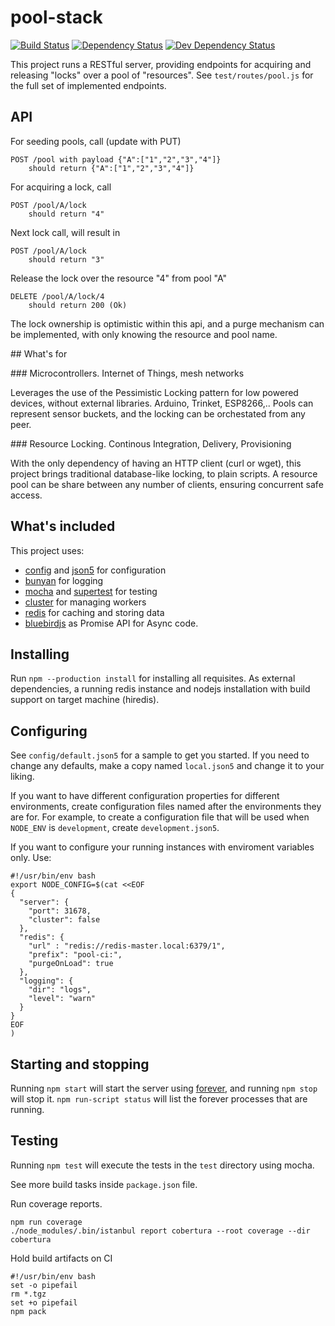 # pool-stack

[![Build Status][travis-image]][travis-url]
[![Dependency Status][dep-image]][dep-url]
[![Dev Dependency Status][dev-dep-image]][dev-dep-url]

[travis-image]: https://travis-ci.org/iromu/pool-stack.svg?branch=develop
[travis-url]: https://travis-ci.org/iromu/pool-stack

[dep-image]: https://david-dm.org/iromu/pool-stack.svg
[dep-url]: https://david-dm.org/iromu/pool-stack#info=dependencies&view=table

[dev-dep-image]: https://david-dm.org/iromu/pool-stack/dev-status.svg
[dev-dep-url]: https://david-dm.org/iromu/pool-stack#info=devDependencies&view=table


This project runs a RESTful server, providing endpoints for acquiring and releasing "locks" over a pool of "resources".
See `test/routes/pool.js` for the full set of implemented endpoints.


## API

For seeding pools, call (update with PUT)

    POST /pool with payload {"A":["1","2","3","4"]}
        should return {"A":["1","2","3","4"]}
        
For acquiring a lock, call

    POST /pool/A/lock
        should return "4"

Next lock call, will result in     
    
    POST /pool/A/lock
        should return "3"
         
Release the lock over the resource "4" from pool "A"

    DELETE /pool/A/lock/4
        should return 200 (Ok)
         
The lock ownership is optimistic within this api, and a purge mechanism can be implemented, 
with only knowing the resource and pool name.
        
## What's for

### Microcontrollers. Internet of Things, mesh networks

Leverages the use of the Pessimistic Locking pattern for low powered devices, without external libraries.
Arduino, Trinket, ESP8266,..
Pools can represent sensor buckets, and the locking can be orchestated from any peer.

### Resource Locking. Continous Integration, Delivery, Provisioning

With the only dependency of having an HTTP client (curl or wget), this project brings traditional database-like locking,
 to plain scripts.
A resource pool can be share between any number of clients, ensuring concurrent safe access.

## What's included

This project uses:

- [config](https://github.com/lorenwest/node-config) and [json5](
  http://json5.org) for configuration
- [bunyan](https://github.com/trentm/node-bunyan) for logging
- [mocha](http://mochajs.org/) and [supertest](
  https://github.com/visionmedia/supertest) for testing
- [cluster](http://nodejs.org/docs/latest/api/cluster.html) for managing workers
- [redis](http://redis.io) for caching and storing data
- [bluebirdjs](http://bluebirdjs.com) as Promise API for Async code.

## Installing

Run `npm --production install` for installing all requisites.
As external dependencies, a running redis instance and nodejs installation with build support on target machine (hiredis).

## Configuring

See `config/default.json5` for a sample to get you started. If you need to
change any defaults, make a copy named `local.json5` and change it to your
liking.

If you want to have different configuration properties for different
environments, create configuration files named after the environments they are
for. For example, to create a configuration file that will be used when
`NODE_ENV` is `development`, create `development.json5`.

If you want to configure your running instances with enviroment variables only. Use:

    #!/usr/bin/env bash
    export NODE_CONFIG=$(cat <<EOF
    {  
      "server": {  
        "port": 31678, 
        "cluster": false 
      }, 
      "redis": {  
        "url" : "redis://redis-master.local:6379/1",  
        "prefix": "pool-ci:",  
        "purgeOnLoad": true  
      },  
      "logging": {  
        "dir": "logs",  
        "level": "warn"  
      } 
    }
    EOF
    )


## Starting and stopping

Running `npm start` will start the server using [forever](
https://github.com/nodejitsu/forever), and running `npm stop` will stop it.
`npm run-script status` will list the forever processes that are running.

## Testing

Running `npm test` will execute the tests in the `test` directory using mocha.

See more build tasks inside `package.json` file.

Run coverage reports.

    npm run coverage
    ./node_modules/.bin/istanbul report cobertura --root coverage --dir cobertura

Hold build artifacts on CI

    #!/usr/bin/env bash
    set -o pipefail
    rm *.tgz
    set +o pipefail
    npm pack
    
    

